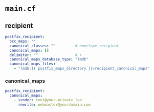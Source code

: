 
# `main.cf` 

## recipient

```yaml
postfix_recipient:
  bcc_maps: ""
  canonical_classes: ""         # envelope_recipient
  canonical_maps: []
  delimiter: ""                 # +
  canonical_maps_database_type: "lmdb"
  canonical_maps_files:
    - "lmdb:{{ postfix_maps_directory }}/recipient_canonical_maps"
```

### canonical_maps

```yaml
postfix_recipient:
  canonical_maps:
    - sender: root@your-private.lan
      rewrite: webmaster@yourdomain.com
```
